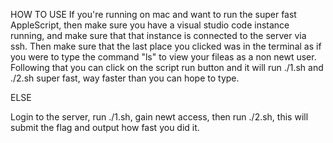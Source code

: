 HOW TO USE
If you're running on mac and want to run the super fast AppleScript, then make sure you have a visual studio code instance running, and make sure that that instance is connected to the server via ssh. Then make sure that the last place you clicked was in the terminal as if you were to type the command "ls" to view your fileas as a non newt user. Following that you can click on the script run button and it will run ./1.sh and ./2.sh super fast, way faster than you can hope to type.

ELSE

Login to the server, run ./1.sh, gain newt access, then run ./2.sh, this will submit the flag and output how fast you did it.